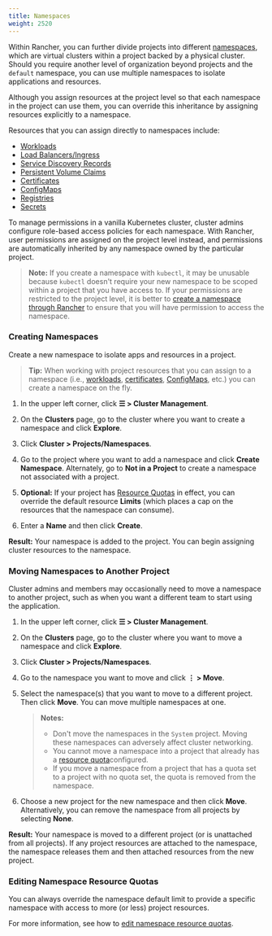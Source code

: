 ```yaml
---
title: Namespaces
weight: 2520
---
```


Within Rancher, you can further divide projects into different [namespaces](https://kubernetes.io/docs/concepts/overview/working-with-objects/namespaces/), which are virtual clusters within a project backed by a physical cluster. Should you require another level of organization beyond projects and the `default` namespace, you can use multiple namespaces to isolate applications and resources.

Although you assign resources at the project level so that each namespace in the project can use them, you can override this inheritance by assigning resources explicitly to a namespace.

Resources that you can assign directly to namespaces include:

- [Workloads](https://rancher.com/docs/rancher/v2.6/en/k8s-in-rancher/workloads/)
- [Load Balancers/Ingress](https://rancher.com/docs/rancher/v2.6/en/k8s-in-rancher/load-balancers-and-ingress/)
- [Service Discovery Records](https://rancher.com/docs/rancher/v2.6/en/k8s-in-rancher/service-discovery/)
- [Persistent Volume Claims](https://rancher.com/docs/rancher/v2.6/en/cluster-admin/volumes-and-storage/)
- [Certificates](https://rancher.com/docs/rancher/v2.6/en/k8s-in-rancher/certificates/)
- [ConfigMaps](https://rancher.com/docs/rancher/v2.6/en/k8s-in-rancher/configmaps/)
- [Registries](https://rancher.com/docs/rancher/v2.6/en/k8s-in-rancher/registries/)
- [Secrets](https://rancher.com/docs/rancher/v2.6/en/k8s-in-rancher/secrets/)

To manage permissions in a vanilla Kubernetes cluster, cluster admins configure role-based access policies for each namespace. With Rancher, user permissions are assigned on the project level instead, and permissions are automatically inherited by any namespace owned by the particular project.

> **Note:** If you create a namespace with `kubectl`, it may be unusable because `kubectl` doesn't require your new namespace to be scoped within a project that you have access to. If your permissions are restricted to the project level, it is better to [create a namespace through Rancher](https://rancher.com/docs/rancher/v2.6/en/project-admin/namespaces) to ensure that you will have permission to access the namespace.


### Creating Namespaces

Create a new namespace to isolate apps and resources in a project.

>**Tip:** When working with project resources that you can assign to a namespace (i.e., [workloads](https://rancher.com/docs/rancher/v2.6/en/k8s-in-rancher/workloads/deploy-workloads/), [certificates](https://rancher.com/docs/rancher/v2.6/en/k8s-in-rancher/certificates/), [ConfigMaps](https://rancher.com/docs/rancher/v2.6/en/k8s-in-rancher/configmaps), etc.) you can create a namespace on the fly.

1. In the upper left corner, click **☰ > Cluster Management**.
1. On the **Clusters** page, go to the cluster where you want to create a namespace and click **Explore**.
1. Click **Cluster > Projects/Namespaces**.
1. Go to the project where you want to add a namespace and click **Create Namespace**. Alternately, go to **Not in a Project** to create a namespace not associated with a project.

1. **Optional:** If your project has [Resource Quotas](https://rancher.com/docs/rancher/v2.6/en/project-admin/resource-quotas) in effect, you can override the default resource **Limits** (which places a cap on the resources that the namespace can consume).  

1. Enter a **Name** and then click **Create**.

**Result:** Your namespace is added to the project. You can begin assigning cluster resources to the namespace.

### Moving Namespaces to Another Project

Cluster admins and members may occasionally need to move a namespace to another project, such as when you want a different team to start using the application.

1. In the upper left corner, click **☰ > Cluster Management**.
1. On the **Clusters** page, go to the cluster where you want to move a namespace and click **Explore**.
1. Click **Cluster > Projects/Namespaces**.
1. Go to the namespace you want to move and click **⋮ > Move**.

1. Select the namespace(s) that you want to move to a different project. Then click **Move**. You can move multiple namespaces at one.

    >**Notes:**
    >
    >- Don't move the namespaces in the `System` project. Moving these namespaces can adversely affect cluster networking.
    >- You cannot move a namespace into a project that already has a [resource quota](https://rancher.com/docs/rancher/v2.6/en/project-admin/resource-quotas)configured.
    >- If you move a namespace from a project that has a quota set to a project with no quota set, the quota is removed from the namespace.

1. Choose a new project for the new namespace and then click **Move**. Alternatively, you can remove the namespace from all projects by selecting **None**.

**Result:** Your namespace is moved to a different project (or is unattached from all projects). If any project resources are attached to the namespace, the namespace releases them and then attached resources from the new project.

### Editing Namespace Resource Quotas

You can always override the namespace default limit to provide a specific namespace with access to more (or less) project resources.

For more information, see how to [edit namespace resource quotas](https://rancher.com/docs/rancher/v2.6/en/project-admin//resource-quotas/override-namespace-default/).